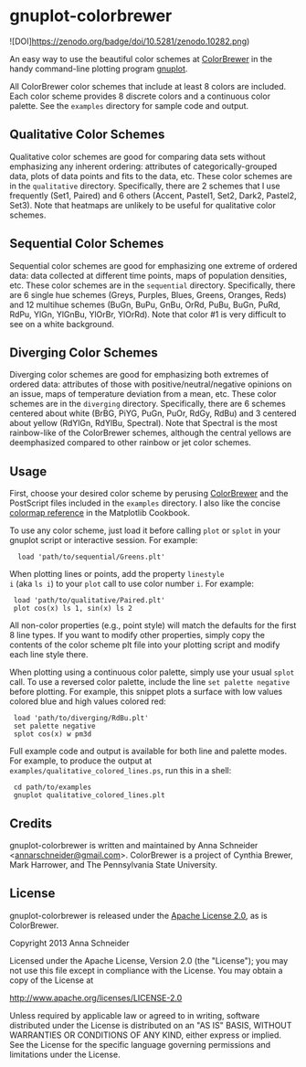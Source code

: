 gnuplot-colorbrewer
===================
![DOI]https://zenodo.org/badge/doi/10.5281/zenodo.10282.png)

An easy way to use the beautiful color schemes at [ColorBrewer](http://colorbrewer2.org/) in the handy command-line plotting program [gnuplot](http://www.gnuplot.info/). 

All ColorBrewer color schemes that include at least 8 colors are included. Each color scheme provides 8 discrete colors and a continuous color palette. See the <code>examples</code> directory for sample code and output.


Qualitative Color Schemes
-------------------------

Qualitative color schemes are good for comparing data sets without emphasizing any inherent ordering: attributes of categorically-grouped data, plots of data points and fits to the data, etc. These color schemes are in the <code>qualitative</code> directory. Specifically, there are 2 schemes that I use frequently (Set1, Paired) and 6 others (Accent, Pastel1, Set2, Dark2, Pastel2, Set3). Note that heatmaps are unlikely to be useful for qualitative color schemes.

Sequential Color Schemes
-------------------------

Sequential color schemes are good for emphasizing one extreme of ordered data: data collected at different time points, maps of population densities, etc. These color schemes are in the <code>sequential</code> directory. Specifically, there are 6 single hue schemes (Greys, Purples, Blues, Greens, Oranges, Reds) and 12 multihue schemes (BuGn, BuPu, GnBu, OrRd, PuBu, BuGn, PuRd, RdPu, YlGn, YlGnBu, YlOrBr, YlOrRd). Note that color #1 is very difficult to see on a white background.

Diverging Color Schemes
-------------------------

Diverging color schemes are good for emphasizing both extremes of ordered data: attributes of those with positive/neutral/negative opinions on an issue, maps of temperature deviation from a mean, etc. These color schemes are in the <code>diverging</code> directory. Specifically, there are 6 schemes centered about white (BrBG, PiYG, PuGn, PuOr, RdGy, RdBu) and 3 centered about yellow (RdYlGn, RdYlBu, Spectral). Note that Spectral is the most rainbow-like of the ColorBrewer schemes, although the central yellows are deemphasized compared to other rainbow or jet color schemes.

Usage
-----

First, choose your desired color scheme by perusing [ColorBrewer](http://colorbrewer2.org/) and the PostScript files included in the <code>examples</code> directory. I also like the concise [colormap reference](http://www.scipy.org/Cookbook/Matplotlib/Show_colormaps) in the Matplotlib Cookbook.

To use any color scheme, just load it before calling <code>plot</code> or <code>splot</code> in your gnuplot script or interactive session. For example:

      load 'path/to/sequential/Greens.plt'

When plotting lines or points, add the property <code>linestyle i</code> (aka <code>ls i</code>) to your <code>plot</code> call to use color number <code>i</code>. For example:

     load 'path/to/qualitative/Paired.plt'
     plot cos(x) ls 1, sin(x) ls 2

All non-color properties (e.g., point style) will match the defaults for the first 8 line types. If you want to modify other properties, simply copy the contents of the color scheme plt file into your plotting script and modify each line style there.

When plotting using a continuous color palette, simply use your usual <code>splot</code> call. To use a reversed color palette, include the line <code>set palette negative</code> before plotting. For example, this snippet plots a surface with low values colored blue and high values colored red: 

     load 'path/to/diverging/RdBu.plt'
     set palette negative
     splot cos(x) w pm3d

Full example code and output is available for both line and palette modes. For example, to produce the output at <code>examples/qualitative_colored_lines.ps</code>, run this in a shell:

     cd path/to/examples
     gnuplot qualitative_colored_lines.plt

Credits
------

gnuplot-colorbrewer is written and maintained by Anna Schneider <[annarschneider@gmail.com](mailto:annarschneider+github@gmail.com)>. ColorBrewer is a project of Cynthia Brewer, Mark Harrower, and The Pennsylvania State University.

License
-------

gnuplot-colorbrewer is released under the [Apache License 2.0](http://www.apache.org/licenses/LICENSE-2.0), as is ColorBrewer.

   Copyright 2013 Anna Schneider

   Licensed under the Apache License, Version 2.0 (the "License");
   you may not use this file except in compliance with the License.
   You may obtain a copy of the License at

   http://www.apache.org/licenses/LICENSE-2.0

   Unless required by applicable law or agreed to in writing, software
   distributed under the License is distributed on an "AS IS" BASIS,
   WITHOUT WARRANTIES OR CONDITIONS OF ANY KIND, either express or implied.
   See the License for the specific language governing permissions and
   limitations under the License.
